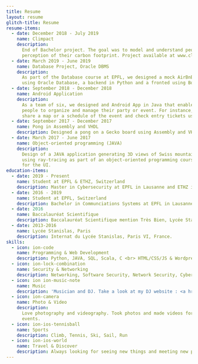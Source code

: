 ```yaml
---
title: Resume
layout: resume
glitch-title: Resume
resume-items:
  - date: December 2018 - July 2019
    name: Climpact
    description:
      End of Bachelor project. The goal was to model and understand people’s
      perception of their carbon footprint. Project available at www.climpact.ch
  - date: March 2019 - June 2019
    name: Database Project, Oracle DBMS
    description:
      As part of the Database course at EPFL, we designed a mock AirBnB website
      using Oracle Database, a backend in Python and a fronted using Bootstrap.
  - date: September 2018 - December 2018
    name: Android Application
    description:
      As a team of six, we designed and Android App in Java that enables
      people to organize and manage their party or event. For instance, organizers can
      share a map or a schedule of the event and check entry tickets using the app.
  - date: September 2017 - December 2017
    name: Pong in Assembly and VHDL
    description: Designed a pong on a Gecko board using Assembly and VHDL.
  - date: March 2017 - June 2017
    name: Object-oriented programming (JAVA)
    description:
      Design of a JAVA application generating 3D views of Swiss mountains
      using ray-tracing as part of an object-oriented programming course. We used JavaFX
      for the UI.
education-items:
  - date: 2019 - Present
    name: Student at EPFL & ETHZ, Switzerland
    description: Master in Cybersecurity at EPFL in Lausanne and ETHZ in Zurich, Switzerland.
  - date: 2016 - 2019
    name: Student at EPFL, Switzerland
    description: Bachelor in Communciations Systems at EPFL in Lausanne, Switzerland.
  - date: 2016
    name: Baccalauréat Scientifique
    description: Baccalauréat Scientifique mention Très Bien, Lycée Stanislas, Paris.
  - date: 2013-2016
    name: Lycée Stanislas, Paris
    description: Internat du Lycée Stanislas, Paris VI, France.
skills:
  - icon: ion-code
    name: Programming & Web Development
    description: Python, JAVA, SQL, Scala, C <br> HTML/CSS/JS & Wordpress
  - icon: ion-lock-combination
    name: Security & Networking
    description: Networking, Software Security, Network Security, Cyber Security
  - icon: ion ion-music-note
    name: Music
    description: 'Musician and DJ. Take a look at my DJ website : <a href="http://www.vommusic.fr">vommusic.fr<a>'
  - icon: ion-camera
    name: Photo & Video
    description:
      Love photography and videography. Took photos and made videos for various
      events.
  - icon: ion-ios-tennisball
    name: Sports
    description: Climb, Tennis, Ski, Sail, Run
  - icon: ion-ios-world
    name: Travel & Discover
    description: Always looking for seeing new things and meeting new people.
---
```

